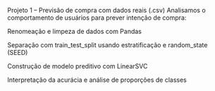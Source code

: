  Projeto 1 – Previsão de compra com dados reais (.csv)
Analisamos o comportamento de usuários para prever intenção de compra:

Renomeação e limpeza de dados com Pandas

Separação com train_test_split usando estratificação e random_state (SEED)

Construção de modelo preditivo com LinearSVC

Interpretação da acurácia e análise de proporções de classes